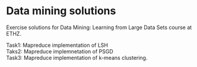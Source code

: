 # Data mining solutions 

Exercise solutions for Data Mining: Learning from Large Data Sets course at ETHZ.

Task1: Mapreduce implementation of LSH  <br /> 
Taks2: Mapreduce implemnetation of PSGD  <br /> 
Task3: Mapreduce implementation of k-means clustering.  <br /> 
